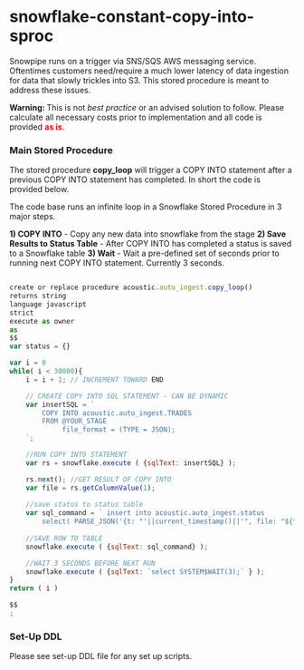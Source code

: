# snowflake-constant-copy-into-sproc

Snowpipe runs on a trigger via SNS/SQS AWS messaging service. Oftentimes customers need/require a much lower latency of data ingestion for data that slowly trickles into S3. This stored procedure is meant to address these issues.

<b style='text-color:red'> Warning: </b> This is not <i>best practice</i> or an advised solution to follow. Please calculate all necessary costs prior to implementation and all code is provided <b style='color:red'>as is</b>.

### Main Stored Procedure
The stored procedure <b>copy_loop</b> will trigger a COPY INTO statement after a previous COPY INTO statement has completed. In short the code is provided below.

The code base runs an infinite loop in a Snowflake Stored Procedure in 3 major steps.

<b>1) COPY INTO</b> - Copy any new data into snowflake from the stage
<b>2) Save Results to Status Table</b> - After COPY INTO has completed a status is saved to a Snowflake table
<b>3) Wait</b> - Wait a pre-defined set of seconds prior to running next COPY INTO statement. Currently 3 seconds.


```javascript

create or replace procedure acoustic.auto_ingest.copy_loop()
returns string
language javascript
strict
execute as owner
as
$$
var status = {}

var i = 0
while( i < 30000){
    i = i + 1; // INCREMENT TOWARD END

    // CREATE COPY INTO SQL STATEMENT - CAN BE DYNAMIC
    var insertSQL = `
        COPY INTO acoustic.auto_ingest.TRADES
        FROM @YOUR_STAGE
             file_format = (TYPE = JSON);
    `;

    //RUN COPY INTO STATEMENT
    var rs = snowflake.execute ( {sqlText: insertSQL} );

    rs.next(); //GET RESULT OF COPY INTO
    var file = rs.getColumnValue(1);
    
    //save status to status table
    var sql_command = ` insert into acoustic.auto_ingest.status 
        select( PARSE_JSON('{t: "'||current_timestamp()||'", file: "${file}" }') ); `;
        
    //SAVE ROW TO TABLE
    snowflake.execute ( {sqlText: sql_command} );

    //WAIT 3 SECONDS BEFORE NEXT RUN
    snowflake.execute ( {sqlText: `select SYSTEM$WAIT(3);` } );
}
return ( i )

$$
;

```

### Set-Up DDL
Please see set-up DDL file for any set up scripts. 